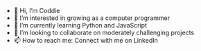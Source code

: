 - 👋 Hi, I’m Coddie
- 👀 I’m interested in growing as a computer programmer
- 🌱 I’m currently learning Python and JavaScript
- 💞️ I’m looking to collaborate on moderately challenging projects
- 📫 How to reach me: Connect with me on LinkedIn

<!---
coddiec/coddiec is a ✨ special ✨ repository because its `README.md` (this file) appears on your GitHub profile.
You can click the Preview link to take a look at your changes.
--->
